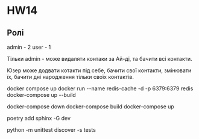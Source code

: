 # HW14
 
 ## Ролі 
 admin - 2
 user - 1

 Тільки admin - може видаляти контаки за Ай-ді, та бачити всі контакти.

 Юзер може додвати котакти під себе, бачити свої контакти, змінювати їх, бачити дні народження тільки своїх контактів.

docker compose up
docker run --name redis-cache -d -p 6379:6379 redis
docker-compose up --build

docker-compose down
docker-compose build
docker-compose up

poetry add sphinx -G dev


python -m unittest discover -s tests



 
